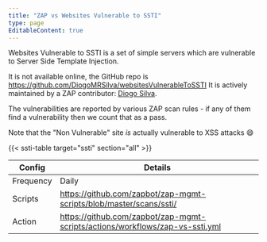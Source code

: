 ```yaml
---
title: "ZAP vs Websites Vulnerable to SSTI"
type: page
EditableContent: true
---
```

Websites Vulnerable to SSTI is a set of simple servers which are vulnerable to Server Side Template Injection. 

It is not available online, the GitHub repo is https://github.com/DiogoMRSilva/websitesVulnerableToSSTI
It is actively maintained by a ZAP contributor: [Diogo Silva](https://github.com/DiogoMRSilva). 

The vulnerabilities are reported by various ZAP scan rules - if any of them find a vulnerability then we count that as a pass.

Note that the "Non Vulnerable" site _is_ actually vulnerable to XSS attacks :smile:

{{< ssti-table target="ssti" section="all" >}}

| Config | Details |
| --- | --- |
| Frequency | Daily |
| Scripts | https://github.com/zapbot/zap-mgmt-scripts/blob/master/scans/ssti/ |
| Action | https://github.com/zapbot/zap-mgmt-scripts/actions/workflows/zap-vs-ssti.yml | 
